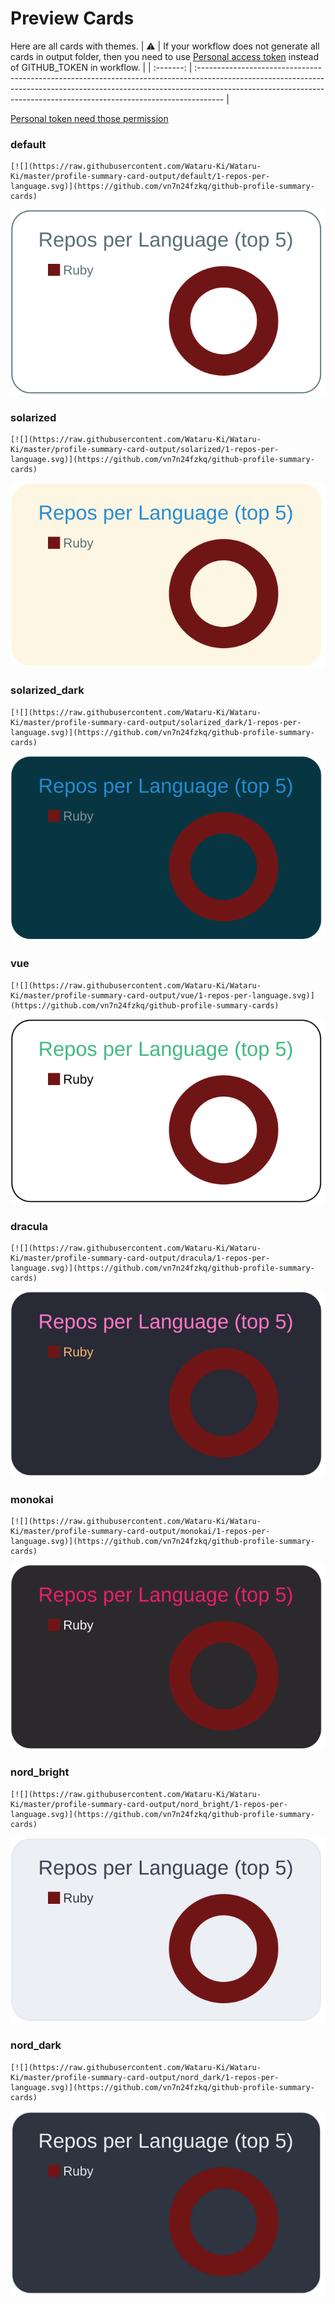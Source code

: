 
# Preview Cards

Here are all cards with themes.
| :warning: | If your workflow does not generate all cards in output folder, then you need to use [Personal access token](https://docs.github.com/en/actions/configuring-and-managing-workflows/creating-and-storing-encrypted-secrets) instead of GITHUB_TOKEN in workflow. |
| :-------: | :------------------------------------------------------------------------------------------------------------------------------------------------------------------------------------------------------------------------------------------------ |

[Personal token need those permission](https://github.com/vn7n24fzkq/github-profile-summary-cards/wiki/Personal-access-token-permissions)


### default


```
[![](https://raw.githubusercontent.com/Wataru-Ki/Wataru-Ki/master/profile-summary-card-output/default/1-repos-per-language.svg)](https://github.com/vn7n24fzkq/github-profile-summary-cards)
```
![](https://raw.githubusercontent.com/Wataru-Ki/Wataru-Ki/master/profile-summary-card-output/default/1-repos-per-language.svg)


### solarized


```
[![](https://raw.githubusercontent.com/Wataru-Ki/Wataru-Ki/master/profile-summary-card-output/solarized/1-repos-per-language.svg)](https://github.com/vn7n24fzkq/github-profile-summary-cards)
```
![](https://raw.githubusercontent.com/Wataru-Ki/Wataru-Ki/master/profile-summary-card-output/solarized/1-repos-per-language.svg)


### solarized_dark


```
[![](https://raw.githubusercontent.com/Wataru-Ki/Wataru-Ki/master/profile-summary-card-output/solarized_dark/1-repos-per-language.svg)](https://github.com/vn7n24fzkq/github-profile-summary-cards)
```
![](https://raw.githubusercontent.com/Wataru-Ki/Wataru-Ki/master/profile-summary-card-output/solarized_dark/1-repos-per-language.svg)


### vue


```
[![](https://raw.githubusercontent.com/Wataru-Ki/Wataru-Ki/master/profile-summary-card-output/vue/1-repos-per-language.svg)](https://github.com/vn7n24fzkq/github-profile-summary-cards)
```
![](https://raw.githubusercontent.com/Wataru-Ki/Wataru-Ki/master/profile-summary-card-output/vue/1-repos-per-language.svg)


### dracula


```
[![](https://raw.githubusercontent.com/Wataru-Ki/Wataru-Ki/master/profile-summary-card-output/dracula/1-repos-per-language.svg)](https://github.com/vn7n24fzkq/github-profile-summary-cards)
```
![](https://raw.githubusercontent.com/Wataru-Ki/Wataru-Ki/master/profile-summary-card-output/dracula/1-repos-per-language.svg)


### monokai


```
[![](https://raw.githubusercontent.com/Wataru-Ki/Wataru-Ki/master/profile-summary-card-output/monokai/1-repos-per-language.svg)](https://github.com/vn7n24fzkq/github-profile-summary-cards)
```
![](https://raw.githubusercontent.com/Wataru-Ki/Wataru-Ki/master/profile-summary-card-output/monokai/1-repos-per-language.svg)


### nord_bright


```
[![](https://raw.githubusercontent.com/Wataru-Ki/Wataru-Ki/master/profile-summary-card-output/nord_bright/1-repos-per-language.svg)](https://github.com/vn7n24fzkq/github-profile-summary-cards)
```
![](https://raw.githubusercontent.com/Wataru-Ki/Wataru-Ki/master/profile-summary-card-output/nord_bright/1-repos-per-language.svg)


### nord_dark


```
[![](https://raw.githubusercontent.com/Wataru-Ki/Wataru-Ki/master/profile-summary-card-output/nord_dark/1-repos-per-language.svg)](https://github.com/vn7n24fzkq/github-profile-summary-cards)
```
![](https://raw.githubusercontent.com/Wataru-Ki/Wataru-Ki/master/profile-summary-card-output/nord_dark/1-repos-per-language.svg)

